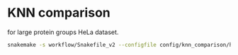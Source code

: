 # KNN comparison

for large protein groups HeLa dataset.

```bash
snakemake -s workflow/Snakefile_v2 --configfile config/knn_comparison/hela_pgs_large/config.yaml -p -c1 -n
```